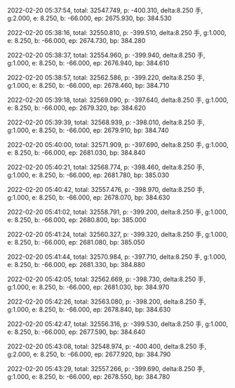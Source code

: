 2022-02-20 05:37:54, total: 32547.749, p: -400.310, delta:8.250 手, g:2.000, e: 8.250, b: -66.000, ep: 2675.930, bp: 384.530

2022-02-20 05:38:16, total: 32550.810, p: -399.510, delta:8.250 手, g:1.000, e: 8.250, b: -66.000, ep: 2674.730, bp: 384.280

2022-02-20 05:38:37, total: 32554.960, p: -399.940, delta:8.250 手, g:1.000, e: 8.250, b: -66.000, ep: 2676.940, bp: 384.610

2022-02-20 05:38:57, total: 32562.586, p: -399.220, delta:8.250 手, g:1.000, e: 8.250, b: -66.000, ep: 2678.460, bp: 384.710

2022-02-20 05:39:18, total: 32569.090, p: -397.640, delta:8.250 手, g:1.000, e: 8.250, b: -66.000, ep: 2679.320, bp: 384.620

2022-02-20 05:39:39, total: 32568.939, p: -398.010, delta:8.250 手, g:1.000, e: 8.250, b: -66.000, ep: 2679.910, bp: 384.740

2022-02-20 05:40:00, total: 32571.909, p: -397.690, delta:8.250 手, g:1.000, e: 8.250, b: -66.000, ep: 2681.030, bp: 384.840

2022-02-20 05:40:21, total: 32568.774, p: -398.460, delta:8.250 手, g:1.000, e: 8.250, b: -66.000, ep: 2681.780, bp: 385.030

2022-02-20 05:40:42, total: 32557.476, p: -398.970, delta:8.250 手, g:1.000, e: 8.250, b: -66.000, ep: 2678.070, bp: 384.630

2022-02-20 05:41:02, total: 32558.791, p: -399.200, delta:8.250 手, g:1.000, e: 8.250, b: -66.000, ep: 2680.800, bp: 385.000

2022-02-20 05:41:24, total: 32560.327, p: -399.320, delta:8.250 手, g:1.000, e: 8.250, b: -66.000, ep: 2681.080, bp: 385.050

2022-02-20 05:41:44, total: 32570.984, p: -397.710, delta:8.250 手, g:1.000, e: 8.250, b: -66.000, ep: 2681.330, bp: 384.880

2022-02-20 05:42:05, total: 32562.669, p: -398.730, delta:8.250 手, g:1.000, e: 8.250, b: -66.000, ep: 2681.030, bp: 384.970

2022-02-20 05:42:26, total: 32563.080, p: -398.200, delta:8.250 手, g:1.000, e: 8.250, b: -66.000, ep: 2678.840, bp: 384.630

2022-02-20 05:42:47, total: 32556.316, p: -399.530, delta:8.250 手, g:1.000, e: 8.250, b: -66.000, ep: 2677.590, bp: 384.640

2022-02-20 05:43:08, total: 32548.974, p: -400.400, delta:8.250 手, g:2.000, e: 8.250, b: -66.000, ep: 2677.920, bp: 384.790

2022-02-20 05:43:29, total: 32557.266, p: -399.690, delta:8.250 手, g:1.000, e: 8.250, b: -66.000, ep: 2678.550, bp: 384.780